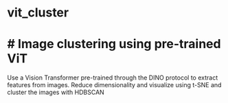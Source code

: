 # vit_cluster
# # Image clustering using pre-trained ViT
Use a Vision Transformer pre-trained through the DINO protocol to extract features from images. Reduce dimensionality and visualize using t-SNE and cluster the images with HDBSCAN
